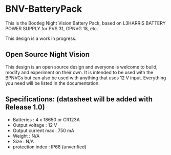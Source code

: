 # BNV-BatteryPack

This is the Bootleg Night Vision Battery Pack, based on L3HARRIS BATTERY POWER SUPPLY for PVS 31, GPNVG 18, etc.

This design is a work in progress.

## Open Source Night Vision

This design is an open source design and everyone is welcome to build, modify and experiment on their own. It is intended to be used with the BPNVGs but can also be used with anything that uses 12 V input. Everything you need will be listed in the documentation.

## Specifications: (datasheet will be added with Release 1.0)

- Batteries           : 4 x 18650 or CR123A
- Output voltage      : 12 V
- Output current max  : 750 mA
- Weight              : N/A
- Size                : N/A
- protection index    : IP68 (unverified)
